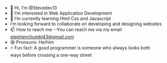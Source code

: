 - 👋 Hi, I’m @Stevedev13
- 👀 I’m interested in Web Application Development 
- 🌱 I’m currently learning Html Css and Javascript
- I’m looking forward to collaborate on developing and designing websites 
- 📫 How to reach me
--You can reach me via my email stephenchumbi43@gmail.com
- 😄 Pronouns: He/him
- ⚡ Fun fact: A good programmer is someone who always looks both ways before crossing a one-way street

<!---
Stevedev13/Stevedev13 is a ✨ special ✨ repository because its `README.md` (this file) appears on your GitHub profile.
You can click the Preview link to take a look at your changes.
--->
